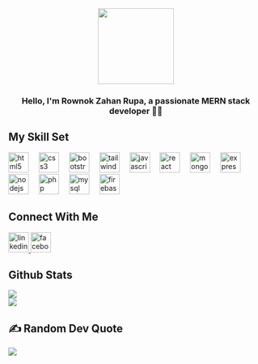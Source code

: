 
<div align="center">
  <img height="150" src="https://media4.giphy.com/media/dopFZQOlSQSE0ir2Dm/giphy.gif?cid=6c09b952gtua8toclnkzt5wlaanz1r7wzghxmlp7mtmgbcns&ep=v1_stickers_related&rid=giphy.gif&ct=s"  />
</div>

###

### <div align="center">Hello, I'm Rownok Zahan Rupa, a passionate MERN stack developer 👨‍💻</div>  

###

## My Skill Set  

<div align="left">
  <img src="https://cdn.jsdelivr.net/gh/devicons/devicon/icons/html5/html5-original.svg" height="40" alt="html5 logo"  />
  <img width="12" />
  <img src="https://cdn.jsdelivr.net/gh/devicons/devicon/icons/css3/css3-original.svg" height="40" alt="css3 logo"  />
  <img width="12" />
  <img src="https://cdn.jsdelivr.net/gh/devicons/devicon/icons/bootstrap/bootstrap-original.svg" height="40" alt="bootstrap logo"  />
  <img width="12" />
  <img src="https://cdn.jsdelivr.net/gh/devicons/devicon/icons/tailwindcss/tailwindcss-original-wordmark.svg" height="40" alt="tailwindcss logo"  />
  <img width="12" />
  <img src="https://cdn.jsdelivr.net/gh/devicons/devicon/icons/javascript/javascript-original.svg" height="40" alt="javascript logo"  />
  <img width="12" />
  <img src="https://cdn.jsdelivr.net/gh/devicons/devicon/icons/react/react-original.svg" height="40" alt="react logo"  />
  <img width="12" />
  <img src="https://cdn.jsdelivr.net/gh/devicons/devicon/icons/mongodb/mongodb-original.svg" height="40" alt="mongodb logo"  />
  <img width="12" />
  <img src="https://cdn.jsdelivr.net/gh/devicons/devicon/icons/express/express-original.svg" height="40" alt="express logo"  />
  <img width="12" />
  <img src="https://cdn.jsdelivr.net/gh/devicons/devicon/icons/nodejs/nodejs-original.svg" height="40" alt="nodejs logo"  />
  <img width="12" />
  <img src="https://cdn.jsdelivr.net/gh/devicons/devicon/icons/php/php-original.svg" height="40" alt="php logo"  />
  <img width="12" />
  <img src="https://cdn.jsdelivr.net/gh/devicons/devicon/icons/mysql/mysql-original.svg" height="40" alt="mysql logo"  />
  <img width="12" />
  <img src="https://cdn.jsdelivr.net/gh/devicons/devicon/icons/firebase/firebase-plain-wordmark.svg" height="40" alt="firebase logo"  />
</div>

## Connect With Me 
 
<div align="left">
  <a href="https://www.linkedin.com/in/rownok-zahan-rupa-0263201b5/" target="_blank">
    <img src="https://encrypted-tbn0.gstatic.com/images?q=tbn:ANd9GcSeqojh2nANEBru6EGI-bTBVEFyevMUWIX_8eN8b5dqfXs0_AkAJqNv&s=0" height="40" alt="linkedin logo"  />
  </a>
  <a href="https://www.facebook.com/rownok.zahan.98" target="_blank">
    <img src="https://raw.githubusercontent.com/rahuldkjain/github-profile-readme-generator/master/src/images/icons/Social/facebook.svg" height="40" alt="facebook logo"  />
  </a>

</div>


## Github Stats  

![](https://github-readme-streak-stats.herokuapp.com/?user=Rownokzahan&theme=dark&hide_border=true)
<br/>
![](https://github-readme-stats.vercel.app/api/top-langs/?username=Rownokzahan&theme=dark&hide_border=true&include_all_commits=true&count_private=false&layout=compact)



## ✍️ Random Dev Quote
![](https://quotes-github-readme.vercel.app/api?type=horizontal&theme=radical)
